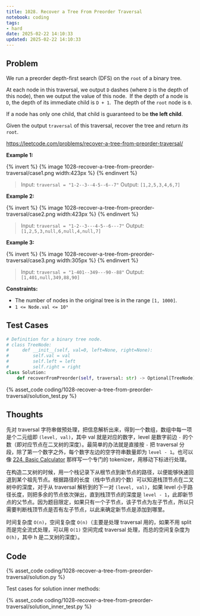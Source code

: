 ```yaml
---
title: 1028. Recover a Tree From Preorder Traversal
notebook: coding
tags:
- hard
date: 2025-02-22 14:10:33
updated: 2025-02-22 14:10:33
---
```

## Problem

We run a preorder depth-first search (DFS) on the `root` of a binary tree.

At each node in this traversal, we output `D` dashes (where `D` is the depth of this node), then we output the value of this node.  If the depth of a node is `D`, the depth of its immediate child is `D + 1`.  The depth of the `root` node is `0`.

If a node has only one child, that child is guaranteed to be **the left child**.

Given the output `traversal` of this traversal, recover the tree and return _its_ `root`.

<https://leetcode.com/problems/recover-a-tree-from-preorder-traversal/>

**Example 1:**

{% invert %}
{% image 1028-recover-a-tree-from-preorder-traversal/case1.png width:423px %}
{% endinvert %}

> Input: `traversal = "1-2--3--4-5--6--7"`
> Output: `[1,2,5,3,4,6,7]`

**Example 2:**

{% invert %}
{% image 1028-recover-a-tree-from-preorder-traversal/case2.png width:423px %}
{% endinvert %}

> Input: `traversal = "1-2--3---4-5--6---7"`
> Output: `[1,2,5,3,null,6,null,4,null,7]`

**Example 3:**

{% invert %}
{% image 1028-recover-a-tree-from-preorder-traversal/case3.png width:305px %}
{% endinvert %}

> Input: `traversal = "1-401--349---90--88"`
> Output: `[1,401,null,349,88,90]`

**Constraints:**

- The number of nodes in the original tree is in the range `[1, 1000]`.
- `1 <= Node.val <= 10⁹`

## Test Cases

``` python
# Definition for a binary tree node.
# class TreeNode:
#     def __init__(self, val=0, left=None, right=None):
#         self.val = val
#         self.left = left
#         self.right = right
class Solution:
    def recoverFromPreorder(self, traversal: str) -> Optional[TreeNode]:
```

{% asset_code coding/1028-recover-a-tree-from-preorder-traversal/solution_test.py %}

## Thoughts

先对 traversal 字符串做预处理，把信息解析出来，得到一个数组，数组中每一项是个二元组即 `(level, val)`，其中 val 就是对应的数字，level 是数字前边 `-` 的个数（即对应节点在二叉树的深度）。最简单的办法就是直接按 `-` 把 traversal 分段，除了第一个数字之外，每个数字左边的空字符串数量即为 `level - 1`。也可以像 [224. Basic Calculator](224-basic-calculator) 那样写一个专门的 tokenizer，用移动下标进行处理。

在构造二叉树的时候，用一个栈记录下从根节点到新节点的路径，以便能够快速回退到某个祖先节点。根据路径的长度（栈中节点的个数）可以知道栈顶节点在二叉树中的深度，对于从 traversal 解析到的下一对 `(level, val)`，如果 level 小于路径长度，则把多余的节点依次弹出，直到栈顶节点的深度是 `level - 1`，此即新节点的父节点。因为题目限定，如果只有一个子节点，该子节点为左子节点，所以只需要判断栈顶节点是否有左子节点，以此来确定新节点是添加到哪里。

时间复杂度 `O(n)`，空间复杂度 `O(n)`（主要是处理 traversal 用的，如果不用 split 而是完全流式处理，可以用 `O(1)` 空间完成 traversal 处理，而总的空间复杂度为 `O(h)`，其中 h 是二叉树的深度）。

## Code

{% asset_code coding/1028-recover-a-tree-from-preorder-traversal/solution.py %}

Test cases for solution inner methods:

{% asset_code coding/1028-recover-a-tree-from-preorder-traversal/solution_inner_test.py %}
